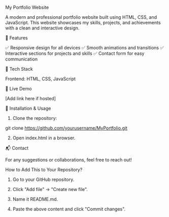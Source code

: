 My Portfolio Website

A modern and professional portfolio website built using HTML, CSS, and JavaScript. This website showcases my skills, projects, and achievements with a clean and interactive design.

🌟 Features

✅ Responsive design for all devices
✅ Smooth animations and transitions
✅ Interactive sections for projects and skills
✅ Contact form for easy communication

🔧 Tech Stack

Frontend: HTML, CSS, JavaScript


🚀 Live Demo

[Add link here if hosted]

📂 Installation & Usage

1. Clone the repository:

git clone https://github.com/yourusername/MyPortfolio.git


2. Open index.html in a browser.



📬 Contact

For any suggestions or collaborations, feel free to reach out!




How to Add This to Your Repository?

1. Go to your GitHub repository.


2. Click "Add file" → "Create new file".


3. Name it README.md.


4. Paste the above content and click "Commit changes".

